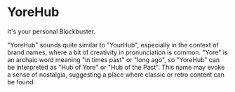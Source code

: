 # YoreHub
It's your personal Blockbuster.

"YoreHub" sounds quite similar to "YourHub", especially in the context of brand names, where a bit of creativity in pronunciation is common. "Yore" is an archaic word meaning "in times past" or "long ago", so "YoreHub" can be interpreted as "Hub of Yore" or "Hub of the Past". This name may evoke a sense of nostalgia, suggesting a place where classic or retro content can be found.
